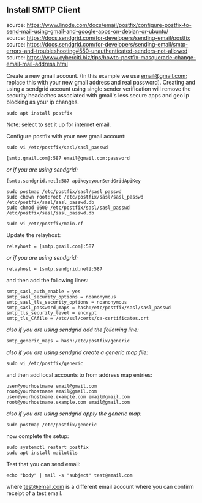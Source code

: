 ## Install SMTP Client

source: https://www.linode.com/docs/email/postfix/configure-postfix-to-send-mail-using-gmail-and-google-apps-on-debian-or-ubuntu/  
source: https://docs.sendgrid.com/for-developers/sending-email/postfix  
source: https://docs.sendgrid.com/for-developers/sending-email/smtp-errors-and-troubleshooting#550-unauthenticated-senders-not-allowed  
source: https://www.cyberciti.biz/tips/howto-postfix-masquerade-change-email-mail-address.html  

Create a new gmail account. (In this example we use email@gmail.com; replace this with your new gmail address and real password).  Creating and using a sendgrid account using single sender verification will remove the security headaches associated with gmail's less secure apps and geo ip blocking as your ip changes.

```console
sudo apt install postfix
```
Note: select to set it up for internet email.

Configure postfix with your new gmail account:
```console
sudo vi /etc/postfix/sasl/sasl_passwd
```
```
[smtp.gmail.com]:587 email@gmail.com:password
```
*or if you are using sendgrid:*
```
[smtp.sendgrid.net]:587 apikey:yourSendGridApiKey
```
```console
sudo postmap /etc/postfix/sasl/sasl_passwd
sudo chown root:root /etc/postfix/sasl/sasl_passwd /etc/postfix/sasl/sasl_passwd.db
sudo chmod 0600 /etc/postfix/sasl/sasl_passwd /etc/postfix/sasl/sasl_passwd.db
```
```console
sudo vi /etc/postfix/main.cf
```
Update the relayhost:
```
relayhost = [smtp.gmail.com]:587
```
*or if you are using sendgrid:* 
```
relayhost = [smtp.sendgrid.net]:587
```
and then add the following lines:
```
smtp_sasl_auth_enable = yes
smtp_sasl_security_options = noanonymous
smtp_sasl_tls_security_options = noanonymous
smtp_sasl_password_maps = hash:/etc/postfix/sasl/sasl_passwd
smtp_tls_security_level = encrypt
smtp_tls_CAfile = /etc/ssl/certs/ca-certificates.crt
```
*also if you are using sendgrid add the following line:*
```
smtp_generic_maps = hash:/etc/postfix/generic
```
*also if you are using sendgrid create a generic map file:*
```console
sudo vi /etc/postfix/generic
```
and then add local accounts to from address map entries:
```
user@yourhostname email@gmail.com
root@yourhostname email@gmail.com
user@yourhostname.example.com email@gmail.com
root@yourhostname.example.com email@gmail.com
```
*also if you are using sendgrid apply the generic map:*
```console
sudo postmap /etc/postfix/generic
```
now complete the setup:
```console
sudo systemctl restart postfix
sudo apt install mailutils
```
Test that you can send email:
```console
echo "body" | mail -s "subject" test@email.com
```
where test@email.com is a different email account where you can confirm receipt of a test email.

